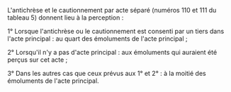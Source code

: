 L'antichrèse et le cautionnement par acte séparé (numéros 110 et 111 du tableau 5) donnent lieu à la perception :

1° Lorsque l'antichrèse ou le cautionnement est consenti par un tiers dans l'acte principal : au quart des émoluments de l'acte principal ;

2° Lorsqu'il n'y a pas d'acte principal : aux émoluments qui auraient été perçus sur cet acte ;

3° Dans les autres cas que ceux prévus aux 1° et 2° : à la moitié des émoluments de l'acte principal.
